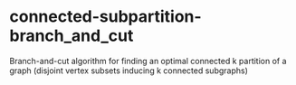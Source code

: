 # connected-subpartition-branch_and_cut
Branch-and-cut algorithm for finding an optimal connected k partition of a graph (disjoint vertex subsets inducing k connected subgraphs)
